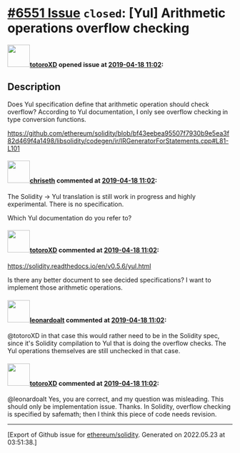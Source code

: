 # [\#6551 Issue](https://github.com/ethereum/solidity/issues/6551) `closed`: [Yul] Arithmetic operations overflow checking

#### <img src="https://avatars.githubusercontent.com/u/6757200?v=4" width="50">[totoroXD](https://github.com/totoroXD) opened issue at [2019-04-18 11:02](https://github.com/ethereum/solidity/issues/6551):

## Description

Does Yul specification define that arithmetic operation should check overflow?
According to Yul documentation, I only see overflow checking in type conversion functions.

https://github.com/ethereum/solidity/blob/bf43eebea95507f7930b9e5ea3f82d469f4a1498/libsolidity/codegen/ir/IRGeneratorForStatements.cpp#L81-L101

#### <img src="https://avatars.githubusercontent.com/u/9073706?v=4" width="50">[chriseth](https://github.com/chriseth) commented at [2019-04-18 11:02](https://github.com/ethereum/solidity/issues/6551#issuecomment-484461054):

The Solidity -> Yul translation is still work in progress and highly experimental. There is no specification.

Which Yul documentation do you refer to?

#### <img src="https://avatars.githubusercontent.com/u/6757200?v=4" width="50">[totoroXD](https://github.com/totoroXD) commented at [2019-04-18 11:02](https://github.com/ethereum/solidity/issues/6551#issuecomment-484789834):

https://solidity.readthedocs.io/en/v0.5.6/yul.html

Is there any better document to see decided specifications?
I want to implement those arithmetic operations.

#### <img src="https://avatars.githubusercontent.com/u/504195?u=ce2facd14af9fd474ebff49f0d44891f56f7500f&v=4" width="50">[leonardoalt](https://github.com/leonardoalt) commented at [2019-04-18 11:02](https://github.com/ethereum/solidity/issues/6551#issuecomment-484821903):

@totoroXD in that case this would rather need to be in the Solidity spec, since it's Solidity compilation to Yul that is doing the overflow checks. The Yul operations themselves are still unchecked in that case.

#### <img src="https://avatars.githubusercontent.com/u/6757200?v=4" width="50">[totoroXD](https://github.com/totoroXD) commented at [2019-04-18 11:02](https://github.com/ethereum/solidity/issues/6551#issuecomment-485320005):

@leonardoalt Yes, you are correct, and my question was misleading. This should only be implementation issue. Thanks.
In Solidity, overflow checking is specified by safemath; then I think this piece of code needs revision.


-------------------------------------------------------------------------------



[Export of Github issue for [ethereum/solidity](https://github.com/ethereum/solidity). Generated on 2022.05.23 at 03:51:38.]
